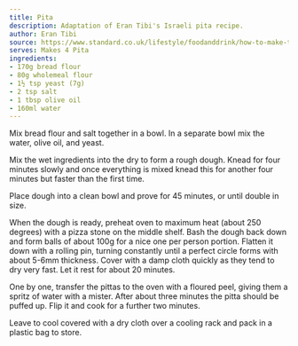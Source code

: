 ```yaml
---
title: Pita
description: Adaptation of Eran Tibi's Israeli pita recipe.
author: Eran Tibi
source: https://www.standard.co.uk/lifestyle/foodanddrink/how-to-make-the-best-israeli-pita-bread-ingredients-method-and-tips-a3494976.html
serves: Makes 4 Pita
ingredients:
- 170g bread flour
- 80g wholemeal flour
- 1½ tsp yeast (7g)
- 2 tsp salt
- 1 tbsp olive oil
- 160ml water
---
```


Mix bread flour and salt together in a bowl. In a separate bowl mix the water, olive oil, and yeast.

Mix the wet ingredients into the dry to form a rough dough. Knead for four minutes slowly and once everything is mixed knead this for another four minutes but faster than the first time.

Place dough into a clean bowl and prove for 45 minutes, or until double in size.

When the dough is ready, preheat oven to maximum heat (about 250 degrees) with a pizza stone on the middle shelf. Bash the dough back down and form balls of about 100g for a nice one per person portion. Flatten it down with a rolling pin, turning constantly until a perfect circle forms with about 5-6mm thickness. Cover with a damp cloth quickly as they tend to dry very fast. Let it rest for about 20 minutes.

One by one, transfer the pittas to the oven with a floured peel, giving them a spritz of water with a mister.  After about three minutes the pitta should be puffed up. Flip it and cook for a further two minutes.

Leave to cool covered with a dry cloth over a cooling rack and pack in a plastic bag to store.
